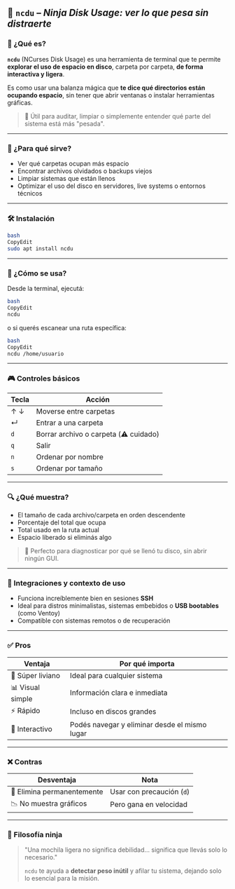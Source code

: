 ## 🧰 `ncdu` – *Ninja Disk Usage: ver lo que pesa sin distraerte*

### 🧩 ¿Qué es?

**`ncdu`** (NCurses Disk Usage) es una herramienta de terminal que te permite **explorar el uso de espacio en disco**, carpeta por carpeta, **de forma interactiva y ligera**.

Es como usar una balanza mágica que **te dice qué directorios están ocupando espacio**, sin tener que abrir ventanas o instalar herramientas gráficas.

> 🧠 Útil para auditar, limpiar o simplemente entender qué parte del sistema está más "pesada".
> 

---

### 🧰 ¿Para qué sirve?

- Ver qué carpetas ocupan más espacio
- Encontrar archivos olvidados o backups viejos
- Limpiar sistemas que están llenos
- Optimizar el uso del disco en servidores, live systems o entornos técnicos

---

### 🛠️ Instalación

```bash
bash
CopyEdit
sudo apt install ncdu

```

---

### 🚀 ¿Cómo se usa?

Desde la terminal, ejecutá:

```bash
bash
CopyEdit
ncdu

```

o si querés escanear una ruta específica:

```bash
bash
CopyEdit
ncdu /home/usuario

```

---

### 🎮 Controles básicos

| Tecla | Acción |
| --- | --- |
| ↑ ↓ | Moverse entre carpetas |
| ↵ | Entrar a una carpeta |
| `d` | Borrar archivo o carpeta (⚠️ cuidado) |
| `q` | Salir |
| `n` | Ordenar por nombre |
| `s` | Ordenar por tamaño |

---

### 🔍 ¿Qué muestra?

- El tamaño de cada archivo/carpeta en orden descendente
- Porcentaje del total que ocupa
- Total usado en la ruta actual
- Espacio liberado si eliminás algo

> 🧩 Perfecto para diagnosticar por qué se llenó tu disco, sin abrir ningún GUI.
> 

---

### 🔗 Integraciones y contexto de uso

- Funciona increíblemente bien en sesiones **SSH**
- Ideal para distros minimalistas, sistemas embebidos o **USB bootables** (como Ventoy)
- Compatible con sistemas remotos o de recuperación

---

### ✅ Pros

| Ventaja | Por qué importa |
| --- | --- |
| 🧘 Súper liviano | Ideal para cualquier sistema |
| 📊 Visual simple | Información clara e inmediata |
| ⚡ Rápido | Incluso en discos grandes |
| 🧠 Interactivo | Podés navegar y eliminar desde el mismo lugar |

---

### ❌ Contras

| Desventaja | Nota |
| --- | --- |
| 🧨 Elimina permanentemente | Usar con precaución (`d`) |
| 📉 No muestra gráficos | Pero gana en velocidad |

---

### 🥷 Filosofía ninja

> "Una mochila ligera no significa debilidad… significa que llevás solo lo necesario."
> 
> 
> `ncdu` te ayuda a **detectar peso inútil** y afilar tu sistema, dejando solo lo esencial para la misión.
>
